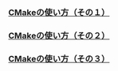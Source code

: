 ### [CMakeの使い方（その１）](https://qiita.com/shohirose/items/45fb49c6b429e8b204ac)
### [CMakeの使い方（その２）](https://qiita.com/shohirose/items/637f4b712893764a7ec1)
### [CMakeの使い方（その３）](https://qiita.com/shohirose/items/637f4b712893764a7ec1)
